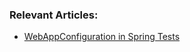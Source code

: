 ### Relevant Articles:
- [WebAppConfiguration in Spring Tests](http://www.baeldung.com/spring-webappconfiguration)
